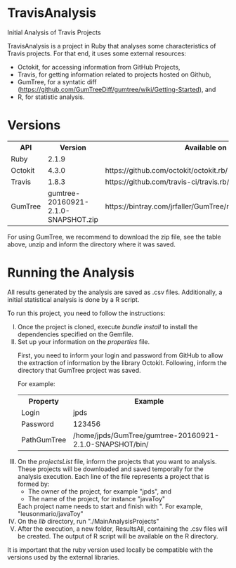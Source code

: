 # TravisAnalysis

Initial Analysis of Travis Projects

TravisAnalysis is a project in Ruby that analyses some characteristics of Travis projects. For that end, it uses some external resources: 
 - Octokit, for accessing information from GitHub Projects,
 - Travis, for getting information related to projects hosted on Github,
 - GumTree, for a syntatic diff (https://github.com/GumTreeDiff/gumtree/wiki/Getting-Started), and
 - R, for statistic analysis.

# Versions
<table style="width:100%">
  <tr>
    <th>API</th>
    <th>Version</th> 
    <th>Available on</th>
  </tr>
  <tr>
    <td>Ruby</td>
    <td>2.1.9</td> 
    <td></td>
  </tr>
  <tr>
    <td>Octokit</td>
    <td>4.3.0</td> 
    <td>https://github.com/octokit/octokit.rb/</td>
  </tr>
  <tr>
    <td>Travis</td>
    <td>1.8.3</td> 
    <td>https://github.com/travis-ci/travis.rb/</td>
  </tr>
  <tr>
    <td>GumTree</td>
    <td>gumtree-20160921-2.1.0-SNAPSHOT.zip</td> 
    <td>https://bintray.com/jrfaller/GumTree/nightlies/99.99.99#files</td>
  </tr>
</table>

For using GumTree, we recommend to download the zip file, see the table above, unzip and inform the directory where it was saved.

# Running the Analysis

All results generated by the analysis are saved as .csv files. Additionally, a initial statistical analysis is done by a R script.

To run this project, you need to follow the instructions: 

<ol type="I">
  <li>
    Once the project is cloned, execute <i>bundle install</i> to install the dependencies specified on the Gemfile. 
  </li>
  <li>
  Set up your information on the <i>properties</i> file.
  <p>
  First, you need to inform your login and password from GitHub to allow the extraction of information by the library Octokit. Following, inform the directory that GumTree project was saved.

For example:

<table style="width:100%">
  <tr>
    <th>Property</th>
    <th>Example</th> 
  </tr>
  <tr>
    <td>Login</td>
    <td>jpds</td> 
  </tr>
  <tr>
    <td>Password</td>
    <td>123456</td> 
  </tr>
  <tr>
    <td>PathGumTree</td>
    <td>/home/jpds/GumTree/gumtree-20160921-2.1.0-SNAPSHOT/bin/</td> 
  </tr>
</table>
  </li>
  <li>
  On the <i>projectsList</i> file, inform the projects that you want to analysis. These projects will be downloaded and saved temporally for the analysis execution. Each line of the file represents a project that is formed by:
    <ul>
    <li>
      The owner of the project, for example "jpds", and
    </li>
    <li>
      The name of the project, for instance "javaToy"
    </li>
    </ul>
    Each project name needs to start and finish with ". For example, "leusonmario/javaToy"
  </li>
  <li>
    On the <i>lib</i> directory, run "./MainAnalysisProjects"
  </li>
  <li>
    After the execution, a new folder, ResultsAll, containing the .csv files will be created. The output of R script will be available on the R directory.
  </li>
</ol>

It is important that the ruby version used locally be compatible with the versions used by the external libraries.
